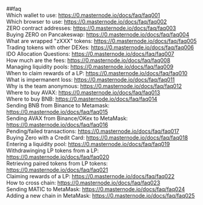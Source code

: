 



##faq  
Which wallet to use: https://0.masternode.io/docs/faq/faq001  
Which browser to use: https://0.masternode.io/docs/faq/faq002  
ZERO contract addresses: https://0.masternode.io/docs/faq/faq003  
Buying ZERO on Pancakeswap: https://0.masternode.io/docs/faq/faq004  
What are wrapped "zXXX" tokens: https://0.masternode.io/docs/faq/faq005  
Trading tokens with other DEXes: https://0.masternode.io/docs/faq/faq006  
IDO Allocation Questions: https://0.masternode.io/docs/faq/faq007  
How much are the fees: https://0.masternode.io/docs/faq/faq008  
Managing liquidity pools: https://0.masternode.io/docs/faq/faq009  
When to claim rewards of a LP: https://0.masternode.io/docs/faq/faq010  
What is impermanent loss: https://0.masternode.io/docs/faq/faq011  
Why is the team anonymous: https://0.masternode.io/docs/faq/faq012  
Where to buy AVAX: https://0.masternode.io/docs/faq/faq013  
Where to buy BNB: https://0.masternode.io/docs/faq/faq014  
Sending BNB from Binance to Metamask: https://0.masternode.io/docs/faq/faq015  
Sending AVAX from Binance/OKex to MetaMask: https://0.masternode.io/docs/faq/faq016  
Pending/failed transactions: https://0.masternode.io/docs/faq/faq017  
Buying Zero with a Credit Card: https://0.masternode.io/docs/faq/faq018  
Entering a liquidity pool: https://0.masternode.io/docs/faq/faq019  
Withdrawinging LP tokens from a LP: https://0.masternode.io/docs/faq/faq020  
Retrieving paired tokens from LP tokens: https://0.masternode.io/docs/faq/faq021  
Claiming rewards of a LP: https://0.masternode.io/docs/faq/faq022  
How to cross chain: https://0.masternode.io/docs/faq/faq023  
Sending MATIC to MetaMask: https://0.masternode.io/docs/faq/faq024  
Adding a new chain in MetaMask: https://0.masternode.io/docs/faq/faq025 
